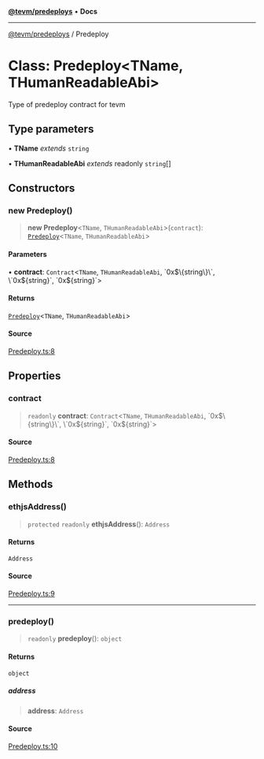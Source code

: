 [**@tevm/predeploys**](../README.md) • **Docs**

***

[@tevm/predeploys](../globals.md) / Predeploy

# Class: Predeploy\<TName, THumanReadableAbi\>

Type of predeploy contract for tevm

## Type parameters

• **TName** *extends* `string`

• **THumanReadableAbi** *extends* readonly `string`[]

## Constructors

### new Predeploy()

> **new Predeploy**\<`TName`, `THumanReadableAbi`\>(`contract`): [`Predeploy`](Predeploy.md)\<`TName`, `THumanReadableAbi`\>

#### Parameters

• **contract**: `Contract`\<`TName`, `THumanReadableAbi`, \`0x$\{string\}\`, \`0x$\{string\}\`, \`0x$\{string\}\`\>

#### Returns

[`Predeploy`](Predeploy.md)\<`TName`, `THumanReadableAbi`\>

#### Source

[Predeploy.ts:8](https://github.com/evmts/tevm-monorepo/blob/main/packages/predeploys/src/Predeploy.ts#L8)

## Properties

### contract

> `readonly` **contract**: `Contract`\<`TName`, `THumanReadableAbi`, \`0x$\{string\}\`, \`0x$\{string\}\`, \`0x$\{string\}\`\>

#### Source

[Predeploy.ts:8](https://github.com/evmts/tevm-monorepo/blob/main/packages/predeploys/src/Predeploy.ts#L8)

## Methods

### ethjsAddress()

> `protected` `readonly` **ethjsAddress**(): `Address`

#### Returns

`Address`

#### Source

[Predeploy.ts:9](https://github.com/evmts/tevm-monorepo/blob/main/packages/predeploys/src/Predeploy.ts#L9)

***

### predeploy()

> `readonly` **predeploy**(): `object`

#### Returns

`object`

##### address

> **address**: `Address`

#### Source

[Predeploy.ts:10](https://github.com/evmts/tevm-monorepo/blob/main/packages/predeploys/src/Predeploy.ts#L10)
